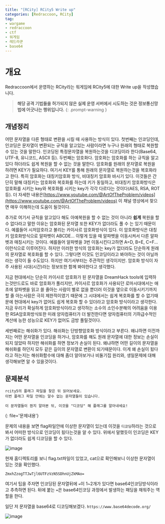 ```yaml
---
title: "[RCity] RCity5 Write up"
categories: [Redraccoon, RCity]
tag:
- wargame
- redraccoon
- ctf
- 워게임
- 레드라쿤
- base64
---
```


# 개요
Redraccoon에서 운영하는 RCity라는 워게임에 RCity5에 대한 Write up을 작성했습니다.


> **해당 공격 기법들을 허가되지 않은 실제 운영 서버에서 시도하는 것은 정보통신망법에 어긋나는 행위입니다.**
{: .prompt-warning }

## 개념정리
어떤 문자열을 다른 형태로 변환을 시킬 때 사용하는 방식이 있다. 첫번째는 인코딩인데, 인코딩은 문자열이 변환되는 규칙을 알고있는 사람이라면 누구나 원래의 형태로 복원할 수 있는 것을 말한다. 인코딩된 특정문자열을 복원하는것을 디코딩이라 한다(Base64, UTF-8, 유니코드, ASCII 등). 두번째는 암호화다. 암호화는 암호화를 하는 규칙을 알고있다 하더라도 쉽게 복원을 할 수 없는 것을 말한다. 암호화를 원래의 문자열로 복원을 하려면 KEY가 필요하다. 여기서 KEY를 통해 원래의 문자열로 복원하는것을 복호화라고 한다. 특히 암호화는 대칭키암호화 방식, 비대칭키 암호화 바시기 있다. 이것들은 간단히 말해 대칭키는 암호화와 복호화를 하는데 키가 동일하고, 비대칭키 암호화방식은 암호화를 시키는 key와 복호화를 시키는 key가 각각 다르다는 것이다(AES, RSA, ROT 등). 더 자세한 내용은[https://www.youtube.com/@ArtOfTheProblem/videos](https://www.youtube.com/@ArtOfTheProblem/videos) 이 채널 영상에서 찾으면 매우 이해하는데 도움이 될것이다.

추가로 여기서 규칙을 알고있다 해도 아예복원을 할 수 없는 것이 아니라 **쉽게** 복원을 할 수 없다라고 말한 이유는 암호화된 문자열 또한 KEY가 없더라도 풀 수 는 있기 때문이다. 예를들어 시저암호라고 불리는 카이사르 암호화방식이 있다. 이 암호화방식은 대칭키 암호화방식으로 알파벳이 ABCDE... 이렇게 있을 때 알파벳을 이동시켜서 다른 알파벳과 매칭시키는 것이다. 예를들어 알파벳을 3번 이동시킨다고하면 A=D, B=E, C=F... 이런식으로 이루어진다. 하지만 이러한 방식의 암호화는 key가 없더라도 단순하게 원래의 문자열로 복호화를 할 수 있다. 그렇다면 이것도 인코딩이라고 봐야하는 것이 아닐까라는 생각이 들 수도있다. 하지만 여기서부터는 주관적인 생각이지만. 암호화 방식이 자주 사용된 시대(시간)라는 정보또한 함께 봐야한다고 생각했다.

지금 현대에서는 단순히 카이사르 암호화가 된 문자열을 DreamHack tools에 입력하는것만드로도 바로 암호화가 풀리지만, 카이사르 암호화가 사용되던 로마시대에서는 애초에 알파벳을 읽고 쓸 줄아는 사람이 별로 없을 뿐더러 이것을 옆으로 이동시키기까지 할 줄 아는사람은 극히 제한적이였기 때문에 그 시대에서는 쉽게 복호화를 할 수 없기때문에 현대에서 key가 없어도 쉽게 복호화 할 수 있더라고 암호화 방식이라고 생각한다. 지금 우리가 확실하게 암호화방식이라고 생각하는 소수의 소인수분해의 어려움을 이용한 RSA암호화방식또한 미래 양자컴퓨터가 더 발전한다면 양자컴퓨터의 기하급수적인 계산에 능한 성능으로 KEY가 없어도 금방 풀릴것이다.

세번째로는 해쉬화가 있다. 해쉬화는 단방향암호화 방식이라고 부른다. 왜냐하면 이전까지는 어떤 문자열을 인코딩을 하거나, 암호화를 해도 원래 문자열에 대한 정보는 손실이 되지 않았따 하지만 해쉬화를 하면 정보가 손실이 된다. 왜냐하면 어떤 길이의 문자열을 해쉬화를 하던지 모두 같은 길이의 문자열로 변환이 되기때문이다. 이게 왜 손실이 됬다라고 하는지는 해쉬화함수에 대해 좀더 알아보거나 비둘기집 원리와, 생일문제에 대해 생각해보면 알 수 있을것이다.



## 문제분석
```
rcity5의 플래그 파일을 찾은 뒤 읽어보세요.
이번 플래그 파일 안에는 알수 없는 문자열들이 있습니다.

이 문자열들이 뭔지 알아본 뒤, 이것을 "디코딩" 해 플래그를 알아내세요!
``` 
{: file='문제내용'}

문제의 내용을 보면 flag파일안에 이상한 문자열이 있는데 이것을 `디코딩`하라는 것으로 봐서 어떠한 방식으로 인코딩이 됬다는것을 알 수 있다. 위에서 말했듯이 인코딩은 KEY가 없더라도 쉽게 디코딩을 할 수 있다.

![image](https://Jimin0605.github.io/assets/img/Redraccoon/RCity/18.png)

현재 홈디렉토리를 보니 flag.txt파일이 있었고, cat으로 확인해보니 이상한 문자열이 있는 것을 확인했다.

`ZmxhZzogTTJwTjl6UTFzVzN5SDhnUjZkMAo=`

여기서 팁을 주자면 인코딩된 문자열뒤에 `=`이 1~2개가 있다면 base64인코딩방식이라고 추측하면 된다. 뒤에 붙는 `=`은 base64인코딩 과정에서 발생하는 패딩을 채워주는 역할을 한다.

일단 저 문자열을 base64로 디코딩해보겠다. `https://www.base64decode.org/`

![image](https://Jimin0605.github.io/assets/img/Redraccoon/RCity/19.png)

 




